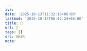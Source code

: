 ```yaml
---
ivs:
date: '2025-10-13T11:32:16+08:00'
lastmod: '2025-10-14T06:42:24+08:00'
title: 󰬒
url: 󰬒
tags: []
src: GHZR
note:
---
```

